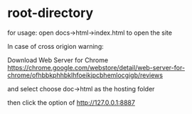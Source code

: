 # root-directory

for usage:
open docs->html->index.html to open the site

In case of cross origion warning:

Download Web Server for Chrome
https://chrome.google.com/webstore/detail/web-server-for-chrome/ofhbbkphhbklhfoeikjpcbhemlocgigb/reviews

and select choose doc->html as the hosting folder

then click the option of
http://127.0.0.1:8887
